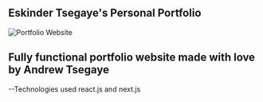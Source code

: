 ## Eskinder Tsegaye's Personal Portfolio 

![Portfolio Website](https://i.ibb.co/WgPMpts/image.png)

## Fully functional portfolio website made with love by Andrew Tsegaye 

--Technologies used react.js and next.js
